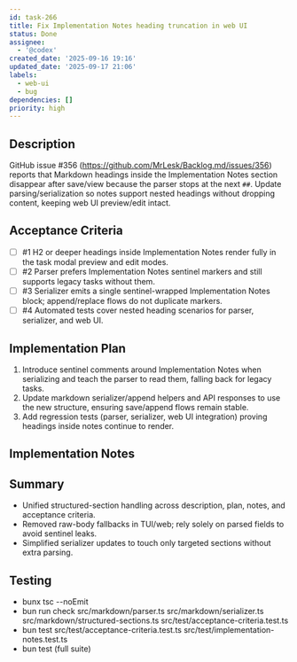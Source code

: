 ```yaml
---
id: task-266
title: Fix Implementation Notes heading truncation in web UI
status: Done
assignee:
  - '@codex'
created_date: '2025-09-16 19:16'
updated_date: '2025-09-17 21:06'
labels:
  - web-ui
  - bug
dependencies: []
priority: high
---
```


## Description

<!-- SECTION:DESCRIPTION:BEGIN -->
GitHub issue #356 (https://github.com/MrLesk/Backlog.md/issues/356) reports that Markdown headings inside the Implementation Notes section disappear after save/view because the parser stops at the next `##`. Update parsing/serialization so notes support nested headings without dropping content, keeping web UI preview/edit intact.
<!-- SECTION:DESCRIPTION:END -->

## Acceptance Criteria
<!-- AC:BEGIN -->
- [ ] #1 H2 or deeper headings inside Implementation Notes render fully in the task modal preview and edit modes.
- [ ] #2 Parser prefers Implementation Notes sentinel markers and still supports legacy tasks without them.
- [ ] #3 Serializer emits a single sentinel-wrapped Implementation Notes block; append/replace flows do not duplicate markers.
- [ ] #4 Automated tests cover nested heading scenarios for parser, serializer, and web UI.
<!-- AC:END -->

## Implementation Plan

<!-- SECTION:PLAN:BEGIN -->
1. Introduce sentinel comments around Implementation Notes when serializing and teach the parser to read them, falling back for legacy tasks.
2. Update markdown serializer/append helpers and API responses to use the new structure, ensuring save/append flows remain stable.
3. Add regression tests (parser, serializer, web UI integration) proving headings inside notes continue to render.
<!-- SECTION:PLAN:END -->

## Implementation Notes

<!-- SECTION:NOTES:BEGIN -->
## Summary
- Unified structured-section handling across description, plan, notes, and acceptance criteria.
- Removed raw-body fallbacks in TUI/web; rely solely on parsed fields to avoid sentinel leaks.
- Simplified serializer updates to touch only targeted sections without extra parsing.

## Testing
- bunx tsc --noEmit
- bun run check src/markdown/parser.ts src/markdown/serializer.ts src/markdown/structured-sections.ts src/test/acceptance-criteria.test.ts
- bun test src/test/acceptance-criteria.test.ts src/test/implementation-notes.test.ts
- bun test (full suite)
<!-- SECTION:NOTES:END -->
